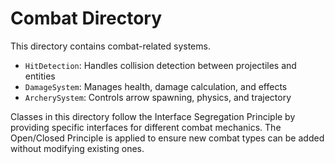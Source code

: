 # Combat Directory

This directory contains combat-related systems.

- `HitDetection`: Handles collision detection between projectiles and entities
- `DamageSystem`: Manages health, damage calculation, and effects
- `ArcherySystem`: Controls arrow spawning, physics, and trajectory

Classes in this directory follow the Interface Segregation Principle by providing specific interfaces for different combat mechanics. The Open/Closed Principle is applied to ensure new combat types can be added without modifying existing ones. 